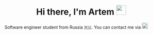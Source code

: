 <h1 align="center">Hi there, I'm Artem 
<img src="https://github.com/blackcater/blackcater/raw/main/images/Hi.gif" height="32"/></h1>
<p>Software engineer student from Russia 🇷🇺. You can contact me via <a href="mailto:artem.daemon.official@gmail.com"><img height="20" width="20" src="https://cdn.jsdelivr.net/npm/simple-icons@v7/icons/gmail.svg"/></a></p>
<h2></h2>

